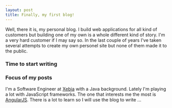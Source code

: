 ```yaml
---
layout: post
title: Finally, my first blog!
---
```


Well, there it is, my personal blog. I build web applications for all kind of customers but building one of my own is a whole different kind of story. I'm a very hard customer if I may say so. In the last couple of years I've taken several attempts to create my own personel site but none of them made it to the public.

### Time to start writing


### Focus of my posts
I'm a Software Engineer at [Xebia](http://www.xebia.com) with a Java background. Lately I'm playing a lot with JavaScript frameworks. The one that interests me the most is [AngularJS](http://www.angularjs.org). There is a lot to learn so I will use the blog to write ...





